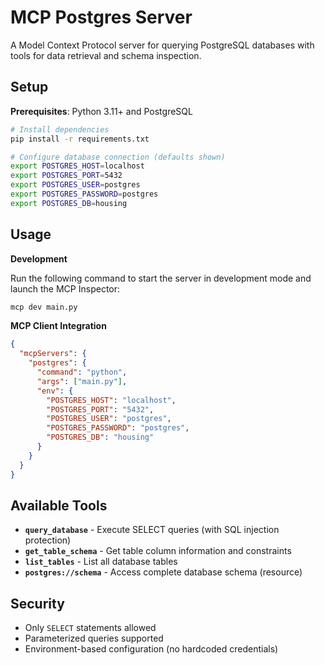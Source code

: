# MCP Postgres Server

A Model Context Protocol server for querying PostgreSQL databases with tools for data retrieval and schema inspection.

## Setup

**Prerequisites**: Python 3.11+ and PostgreSQL

```bash
# Install dependencies
pip install -r requirements.txt

# Configure database connection (defaults shown)
export POSTGRES_HOST=localhost
export POSTGRES_PORT=5432
export POSTGRES_USER=postgres
export POSTGRES_PASSWORD=postgres
export POSTGRES_DB=housing
```

## Usage

**Development**

Run the following command to start the server in development mode and launch the MCP Inspector:

```bash
mcp dev main.py
```

**MCP Client Integration**

```json
{
  "mcpServers": {
    "postgres": {
      "command": "python",
      "args": ["main.py"],
      "env": {
        "POSTGRES_HOST": "localhost",
        "POSTGRES_PORT": "5432",
        "POSTGRES_USER": "postgres",
        "POSTGRES_PASSWORD": "postgres",
        "POSTGRES_DB": "housing"
      }
    }
  }
}
```

## Available Tools

- **`query_database`** - Execute SELECT queries (with SQL injection protection)
- **`get_table_schema`** - Get table column information and constraints  
- **`list_tables`** - List all database tables
- **`postgres://schema`** - Access complete database schema (resource)

## Security

- Only `SELECT` statements allowed
- Parameterized queries supported
- Environment-based configuration (no hardcoded credentials) 